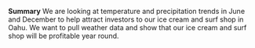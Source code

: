 **Summary**
We are looking at temperature and precipitation trends in June and December to help attract investors to our ice cream and surf shop in Oahu. We want to pull weather data and show that our ice cream and surf shop will be profitable year round. 

